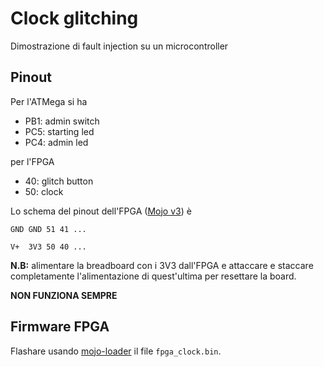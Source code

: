 # Clock glitching

Dimostrazione di fault injection su un microcontroller

## Pinout

Per l'ATMega si ha

 - PB1: admin switch
 - PC5: starting led
 - PC4: admin led

per l'FPGA

 - 40: glitch button
 - 50: clock

Lo schema del pinout dell'FPGA ([Mojo v3](https://embeddedmicro.com/mojo-v3.html)) è

```
GND GND 51 41 ...

V+  3V3 50 40 ...
```

**N.B:** alimentare la breadboard con i 3V3 dall'FPGA e attaccare e staccare
completamente l'alimentazione di quest'ultima per resettare la board.

**NON FUNZIONA SEMPRE**

## Firmware FPGA

Flashare usando [mojo-loader](https://embeddedmicro.com/tutorials/mojo-software-and-updates/installing-mojo-loader) il file ``fpga_clock.bin``.
